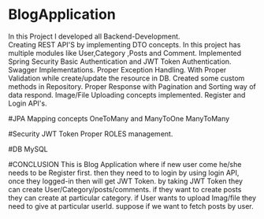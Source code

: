 # BlogApplication
In this Project I developed all Backend-Development.<br>
Creating REST API'S by implementing DTO concepts.
In this project has multiple modules like User,Category ,Posts and Comment.
Implemented Spring Security Basic Authentication and JWT Token Authentication.
Swagger Implementations.
Proper Exception Handling.
With Proper Validation while create/update the resource in DB.
Created some custom methods in Repository.
Proper Response with Pagination and Sorting way of data respond.
Image/File Uploading concepts implemented.
Register and Login API's.

#JPA
Mapping concepts 
OneToMany and ManyToOne
ManyToMany

#Security
JWT Token
Proper ROLES management.


#DB 
MySQL 

#CONCLUSION
This is Blog Application where if new user come he/she needs to be Register first.
then they need to to login by using login API, once they logged-in then will get JWT Token.
by taking JWT Token they can create User/Category/posts/comments.
if they want to create posts they can create at particular category.
if User wants to upload Imag/file they need to give at particular userId.
suppose if we want to fetch posts by user.
